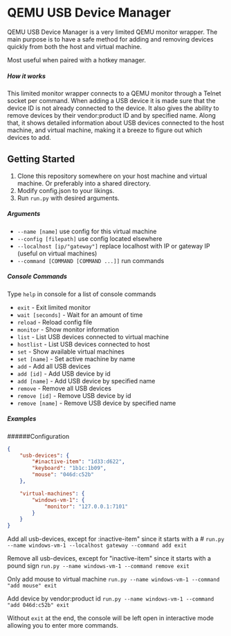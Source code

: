 # QEMU USB Device Manager

QEMU USB Device Manager is a very limited QEMU monitor wrapper. The main purpose is to have a safe method for adding and removing devices quickly from both the host and virtual machine.

Most useful when paired with a hotkey manager.

##### How it works
This limited monitor wrapper connects to a QEMU monitor through a Telnet socket per command. When adding a USB device it is made sure that the device ID is not already connected to the device. It also gives the ability to remove devices by their vendor:product ID and by specified name. Along that, it shows detailed information about USB devices connected to the host machine, and virtual machine, making it a breeze to figure out which devices to add.

## Getting Started
1. Clone this repository somewhere on your host machine and virtual machine. Or preferably into a shared directory.
2. Modify config.json to your likings.
3. Run `run.py` with desired arguments.

##### Arguments
* `--name [name]` use config for this virtual machine  
* `--config [filepath]` use config located elsewhere  
* `--localhost [ip/"gateway"]` replace localhost with IP or gateway IP (useful on virtual machines)  
* `--command [COMMAND [COMMAND ...]]` run commands

##### Console Commands
Type `help` in console for a list of console commands
* `exit` - Exit limited monitor
* `wait [seconds]` - Wait for an amount of time
* `reload` - Reload config file
* `monitor` - Show monitor information
* `list` - List USB devices connected to virtual machine
* `hostlist` - List USB devices connected to host
* `set` - Show available virtual machines
* `set [name]` - Set active machine by name
* `add` - Add all USB devices
* `add [id]` - Add USB device by id
* `add [name]` - Add USB device by specified name
* `remove` - Remove all USB devices
* `remove [id]` - Remove USB device by id
* `remove [name]` - Remove USB device by specified name

##### Examples
######Configuration
```json
{
	"usb-devices": {
		"#inactive-item": "1d33:d622",
		"keyboard": "1b1c:1b09",
		"mouse": "046d:c52b"
	},

	"virtual-machines": {
		"windows-vm-1": {
			"monitor": "127.0.0.1:7101"
		}
	}
}
```

Add all usb-devices, except for :inactive-item" since it starts with a #
`run.py --name windows-vm-1 --localhost gateway --command add exit`

Remove all usb-devices, except for "inactive-item" since it starts with a pound sign
`run.py --name windows-vm-1 --command remove exit`

Only add mouse to virtual machine
`run.py --name windows-vm-1 --command "add mouse" exit`

Add device by vendor:product id
`run.py --name windows-vm-1 --command "add 046d:c52b" exit`

Without `exit` at the end, the console will be left open in interactive mode allowing you to enter more commands.
